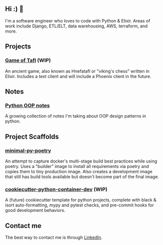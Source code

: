 ## Hi :) 👋

I'm a software engineer who loves to code with Python & Elixir. Areas of work include Django, ETL/ELT, data warehousing, AWS, terraform, and more.

## Projects

### [Game of Tafl](https://github.com/rengler33/tafl) (WIP)

An ancient game, also known as Hnefatafl or "viking's chess" written in Elixir. Includes a text client and will include a Phoenix client in the future.


## Notes

### [Python OOP notes](https://github.com/rengler33/python_oop)

A growing collection of notes I'm taking about OOP design patterns in python.


## Project Scaffolds

### [minimal-py-poetry](https://github.com/rengler33/minimal-py-poetry)

An attempt to capture docker's multi-stage build best practices while using poetry. Uses a "builder" image to install all requirements via poetry and copies them to tiny production image. Also creates a development image that still has build tools available but doesn't become part of the final image.


### [cookiecutter-python-container-dev](https://github.com/rengler33/python_docker_starter) (WIP)

A (future) cookiecutter template for python projects, complete with black & isort auto-formatting, mypy and pytest checks, and pre-commit hooks for good development behaviors.



## Contact me

The best way to contact me is through [LinkedIn](https://www.linkedin.com/in/rengler33/).
